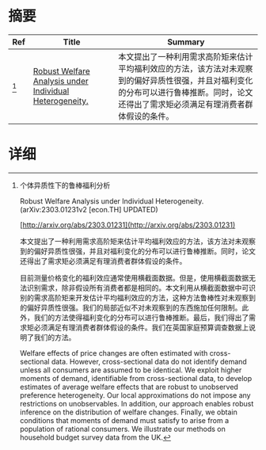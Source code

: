 # 摘要

| Ref | Title | Summary |
| --- | --- | --- |
| [^1] | [Robust Welfare Analysis under Individual Heterogeneity.](http://arxiv.org/abs/2303.01231) | 本文提出了一种利用需求高阶矩来估计平均福利效应的方法，该方法对未观察到的偏好异质性很强，并且对福利变化的分布可以进行鲁棒推断。同时，论文还得出了需求矩必须满足有理消费者群体假设的条件。 |

# 详细

[^1]: 个体异质性下的鲁棒福利分析

    Robust Welfare Analysis under Individual Heterogeneity. (arXiv:2303.01231v2 [econ.TH] UPDATED)

    [http://arxiv.org/abs/2303.01231](http://arxiv.org/abs/2303.01231)

    本文提出了一种利用需求高阶矩来估计平均福利效应的方法，该方法对未观察到的偏好异质性很强，并且对福利变化的分布可以进行鲁棒推断。同时，论文还得出了需求矩必须满足有理消费者群体假设的条件。

    

    目前测量价格变化的福利效应通常使用横截面数据。但是，使用横截面数据无法识别需求，除非假设所有消费者都是相同的。本文利用从横截面数据中可识别的需求高阶矩来开发估计平均福利效应的方法，这种方法鲁棒性对未观察到的偏好异质性很强。我们的局部近似不对未观察到的东西施加任何限制。此外，我们的方法使得福利变化的分布可以进行鲁棒推断。最后，我们得出了需求矩必须满足有理消费者群体假设的条件。我们在英国家庭预算调查数据上说明了我们的方法。

    Welfare effects of price changes are often estimated with cross-sectional data. However, cross-sectional data do not identify demand unless all consumers are assumed to be identical. We exploit higher moments of demand, identifiable from cross-sectional data, to develop estimates of average welfare effects that are robust to unobserved preference heterogeneity. Our local approximations do not impose any restrictions on unobservables. In addition, our approach enables robust inference on the distribution of welfare changes. Finally, we obtain conditions that moments of demand must satisfy to arise from a population of rational consumers. We illustrate our methods on household budget survey data from the UK.
    

